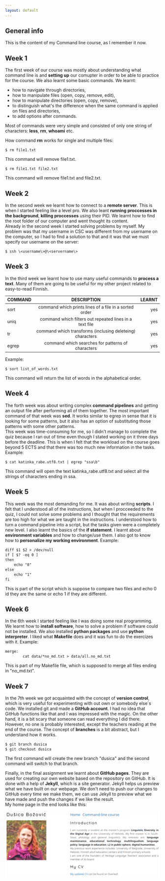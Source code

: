 ```yaml
---
layout: default
---
```


## General info

This is the content of my Command line course, as I remember it now.

## Week 1
The first week of our course was mostly about understanding what command line is and **setting up** our comupter in order to be able to practice for the course. We also learnt some basic commands. We learnt:  
* how to navigate through directories,
* how to manipulate files (open, copy, remove, edit),
* how to manipulate directories (open, copy, remove),
* to distinguish what's the difference when the same command is applied on files and directories,
* to add options after commands.

Most of commands were very simple and consisted of only one string of characters: **less**, **rm**, **whoami** etc.

How command **rm** works for single and multiple files:  
```shell
$ rm file1.txt
```
This command will remove file1.txt.
```shell
$ rm file1.txt file2.txt
```
This command will remove file1.txt and file2.txt.

## Week 2
In the second week we learnt how to connect to a **remote server**. This is when I started feeling like a level pro. We also leant **running proccesses in the background**, **killing proccesses** using their PID. We learnt how to find the root folder of our computer and went thought its content.  
Already in the second week I started solving problems by myself. My problem was that my username in CSC was different from my username on the computer, so I had to find a solution to that and it was that we must specify our username on the server:
```shell
$ ssh \<username\>@\<servername\>
```

## Week 3
In the third week we learnt how to use many useful commands to **process a text**. Many of them are going to be useful for my other project related to easy-to-read Finnish.

| COMMAND | DESCRIPTION                                               | LEARNT |
|---------|:---------------------------------------------------------:|-------:|
| sort    | command which prints lines of a file in a sorted order    | yes    |
| uniq    | command which filters out repeated lines in a text file   | yes    |
| tr      | command which transforms (inclusing deleteing) characters | yes    |
| egrep   | command which searches for patterns of characters         | yes    |

Example:
```shall
$ sort list_of_words.txt
```

This command will return the list of words in the alphabetical order.


## Week 4
The forth week was about writing complex **command pipelines** and getting an output file after performing all of them together. The most important command of that week was **sed**. It works similar to egrep in sense that it is looking for some patterns, but it also has an option of substituting those patterns with some other patterns.  
This week was time-consuming for me, so I didn't manage to complete the quiz because I ran out of time even though I stated working on it three days before the deadline. This is when I felt that the workload on the course goes beyond 5 ECTS and that there was too much new information in the tasks.  
Example:
```shell
$ cat katinka_rabe.utf8.txt | egrep "ssa\b"
```
This command will open the text katinka_rabe.utf8.txt and select all the strings of characters ending in ssa.


## Week 5
This week was the most demanding for me. It was about writing **scripts**. I felt that I understood all of the instructions, but when I procceeded to the quiz, I could not solve some problems and I thought that the requirements are too high for what we are taught in the instructions. I understood how to turn a command pipeline into a script, but the tasks given were a completely new level. I also learnt the basics of the **if statement**. I learnt about **environment variables** and how to change/use them. I also got to know how to **personalize my working environment**.
Example:
```shell
diff $1 $2 > /dev/null
if [ $? -eq 0 ]
then
    echo "0"
else
    echo "1"
fi
```
This is part of the script which is suppose to compare two files and echo 0 id they are the same or echo 1 if they are different.

## Week 6
In the 6th week I started feeling like I was doing some real programming. We learnt how to **install software**, how to solve a problem if software could not be installed. We also installed **python packages** and use **python interpreter**. I liked what **Makefile** does and it was fun to do the exercizes with it.
Example:
```shell
merge:
        cat data/*no_md.txt > data/all.no_md.txt
```
This is part of my Makefile file, which is supposed to merge all files ending in "no_md.txt".  

## Week 7
In the 7th week we got acquainted with the concept of **version control**, which is very useful for experimenting with out own or somebody else´s code. We installed git and made a **GitHub account**. I had no idea that GitHub functions like that and I was impressed with the magic. On the other hand, it is a bit scary that someone can read everything I did there. However, no one is probably interested, except the teachers reading at the end of the course. The concept of **branches** is a bit abstract, but I understand how it works.
```shell
$ git branch dusica
$ git checkout dusica
```
The first command will create the new branch "dusica" and the second command will switch to that branch.

Finally, in the final assignment we learnt about **GitHub pages**. They are used for creating our own website based on the repository on GitHub. It is done with a help of **Jekyll**, which is a site generator. Jekyll helps us preview what we have built on our webpage. We don't need to push our changes to GitHub every time we make them, we can use Jekyll to preview what we have made and push the changes if we like the result.  
My home page in the end looks like this:  

![screenshot](assets/img/webpage_pic.png.PNG)